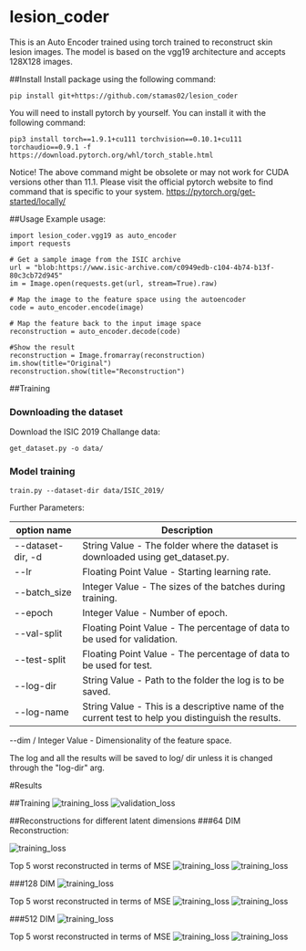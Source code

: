 # lesion_coder
This is an Auto Encoder trained using torch trained to reconstruct skin lesion images.
The model is based on the vgg19 architecture and accepts 128X128 images.

##Install
Install package using the following command:

```
pip install git+https://github.com/stamas02/lesion_coder        
```

You will need to install pytorch by yourself. You can install it with the 
following command: 

```
pip3 install torch==1.9.1+cu111 torchvision==0.10.1+cu111 torchaudio==0.9.1 -f https://download.pytorch.org/whl/torch_stable.html
```

Notice! The above command might be obsolete or may not work for CUDA versions 
other than 11.1. Please visit the official pytorch website to find command that
is specific to your system. https://pytorch.org/get-started/locally/

##Usage
Example usage:

```
import lesion_coder.vgg19 as auto_encoder
import requests

# Get a sample image from the ISIC archive
url = "blob:https://www.isic-archive.com/c0949edb-c104-4b74-b13f-80c3cb72d945"
im = Image.open(requests.get(url, stream=True).raw)

# Map the image to the feature space using the autoencoder
code = auto_encoder.encode(image)

# Map the feature back to the input image space
reconstruction = auto_encoder.decode(code)

#Show the result
reconstruction = Image.fromarray(reconstruction)
im.show(title="Original")
reconstruction.show(title="Reconstruction")
```
    
    
##Training

### Downloading the dataset
Download the ISIC 2019 Challange data:

```
get_dataset.py -o data/
```

### Model training

```
train.py --dataset-dir data/ISIC_2019/
```

Further Parameters:

option name |       Description
--- | --- 
--dataset-dir, -d |     String Value - The folder where the dataset is downloaded using get_dataset.py.
--lr |                  Floating Point Value - Starting learning rate.
--batch_size |          Integer Value - The sizes of the batches during training.
--epoch |               Integer Value - Number of epoch.
--val-split |           Floating Point Value - The percentage of data to be used for validation.
--test-split |          Floating Point Value - The percentage of data to be used for test.
--log-dir |             String Value - Path to the folder the log is to be saved.
--log-name |            String Value - This is a descriptive name of the current test to help you distinguish the results.
--dim /                 Integer Value - Dimensionality of the feature space.

The log and all the results will be saved to log/ dir unless it is changed through the "log-dir" arg.

#Results

##Training
![training_loss](https://github.com/stamas02/lesion_coder/blob/main/images/Training%20Loss.png)
![validation_loss](https://github.com/stamas02/lesion_coder/blob/main/images/Validation%20Loss.png)

##Reconstructions for different latent dimensions
###64 DIM
Reconstruction:

![training_loss](https://github.com/stamas02/lesion_coder/blob/main/images/dim64-029_viz.png)

Top 5 worst reconstructed in terms of MSE
![training_loss](https://github.com/stamas02/lesion_coder/blob/main/images/dim64best_top5.png)
![training_loss](https://github.com/stamas02/lesion_coder/blob/main/images/dim64worst_top5.png)

###128 DIM
![training_loss](https://github.com/stamas02/lesion_coder/blob/main/images/dim128-029_viz.png)

Top 5 worst reconstructed in terms of MSE
![training_loss](https://github.com/stamas02/lesion_coder/blob/main/images/dim64best_top5.png)
![training_loss](https://github.com/stamas02/lesion_coder/blob/main/images/dim64worst_top5.png)

###512 DIM
![training_loss](https://github.com/stamas02/lesion_coder/blob/main/images/dim512-029_viz.png)

Top 5 worst reconstructed in terms of MSE
![training_loss](https://github.com/stamas02/lesion_coder/blob/main/images/dim64best_top5.png)
![training_loss](https://github.com/stamas02/lesion_coder/blob/main/images/dim64worst_top5.png)


    